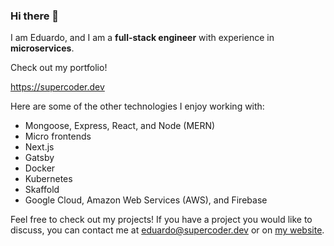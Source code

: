 ### Hi there 👋

I am Eduardo, and I am a **full-stack engineer** with experience in **microservices**.


Check out my portfolio!

https://supercoder.dev


Here are some of the other technologies I enjoy working with:

- Mongoose, Express, React, and Node (MERN)
- Micro frontends
- Next.js
- Gatsby
- Docker
- Kubernetes
- Skaffold
- Google Cloud, Amazon Web Services (AWS), and Firebase

Feel free to check out my projects! If you have a project you would like to discuss, you can contact me at eduardo@supercoder.dev or on [my website](https://supercoder.dev).

<!--
**eduardo-valencia/eduardo-valencia** is a ✨ _special_ ✨ repository because its `README.md` (this file) appears on your GitHub profile.

Here are some ideas to get you started:

- 🔭 I’m currently working on ...
- 🌱 I’m currently learning ...
- 👯 I’m looking to collaborate on ...
- 🤔 I’m looking for help with ...
- 💬 Ask me about ...
- 📫 How to reach me: ...
- 😄 Pronouns: ...
- ⚡ Fun fact: ...
-->
